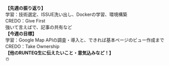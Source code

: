 **【先週の振り返り】**<br>
学習：技術選定、ISSUE洗い出し、Dockerの学習、環境構築<br>
CREDO：Give First<br>
強いて言えばで、記事の共有など<br>
**【今週の目標】**<br>
学習：Google Map APIの調査・導入と、できれば基本ページのビュー作成まで<br>
CREDO：Take Ownership<br>
**【他のRUNTEQ生に伝えたいこと・意気込みなど！】**<br>
☃️
